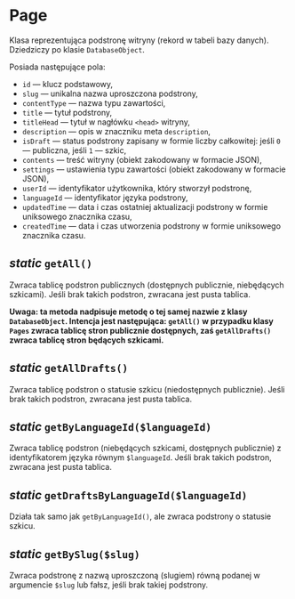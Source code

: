 Page
===

Klasa reprezentująca podstronę witryny (rekord w tabeli bazy danych). Dziedziczy po klasie `DatabaseObject`.

Posiada następujące pola:

- `id` — klucz podstawowy,
- `slug` — unikalna nazwa uproszczona podstrony,
- `contentType` — nazwa typu zawartości,
- `title` — tytuł podstrony,
- `titleHead` — tytuł w nagłówku `<head>` witryny,
- `description` — opis w znaczniku meta `description`,
- `isDraft` — status podstrony zapisany w formie liczby całkowitej: jeśli `0` — publiczna, jeśli `1` — szkic,
- `contents` — treść witryny (obiekt zakodowany w formacie JSON),
- `settings` — ustawienia typu zawartości (obiekt zakodowany w formacie JSON),
- `userId` — identyfikator użytkownika, który stworzył podstronę,
- `languageId` — identyfikator języka podstrony,
- `updatedTime` — data i czas ostatniej aktualizacji podstrony w formie uniksowego znacznika czasu,
- `createdTime` — data i czas utworzenia podstrony w formie uniksowego znacznika czasu.

## *static* `getAll()`

Zwraca tablicę podstron publicznych (dostępnych publicznie, niebędących szkicami). Jeśli brak takich podstron, zwracana jest pusta tablica.

**Uwaga: ta metoda nadpisuje metodę o tej samej nazwie z klasy `DatabaseObject`. Intencja jest następująca: `getAll()` w przypadku klasy `Pages` zwraca tablicę stron publicznie dostępnych, zaś `getAllDrafts()` zwraca tablicę stron będących szkicami.**

## *static* `getAllDrafts()`

Zwraca tablicę podstron o statusie szkicu (niedostępnych publicznie). Jeśli brak takich podstron, zwracana jest pusta tablica.

## *static* `getByLanguageId($languageId)`

Zwraca tablicę podstron (niebędących szkicami, dostępnych publicznie) z identyfikatorem języka równym `$languageId`. Jeśli brak takich podstron, zwracana jest pusta tablica.

## *static* `getDraftsByLanguageId($languageId)`

Działa tak samo jak `getByLanguageId()`, ale zwraca podstrony o statusie szkicu.

## *static* `getBySlug($slug)`

Zwraca podstronę z nazwą uproszczoną (slugiem) równą podanej w argumencie `$slug` lub fałsz, jeśli brak takiej podstrony.
